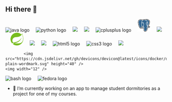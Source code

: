## Hi there 👋
<div>
<div align="left">
  <img src="https://cdn.jsdelivr.net/gh/devicons/devicon/icons/java/java-original.svg" height="40" alt="java logo"  />
  <img width="12" />
  <img src="https://cdn.jsdelivr.net/gh/devicons/devicon/icons/python/python-original.svg" height="40" alt="python logo"  />
  <img width="12" />
  <img src="https://cdn.jsdelivr.net/gh/devicons/devicon@latest/icons/junit/junit-plain-wordmark.svg" height="40" />
<img width="12" />	
  <img src="https://cdn.jsdelivr.net/gh/devicons/devicon@latest/icons/unifiedmodelinglanguage/unifiedmodelinglanguage-original.svg" height="40" />
<img width="12" />	
  <img src="https://cdn.jsdelivr.net/gh/devicons/devicon/icons/cplusplus/cplusplus-original.svg" height="40" alt="cplusplus logo"  />
  <img width="12" />     
  <img src="https://github.com/devicons/devicon/blob/v2.16.0/icons/postgresql/postgresql-original.svg" height="40" alt="postgres logo"  />
  <img width="12" />
            <img src="https://cdn.jsdelivr.net/gh/devicons/devicon@latest/icons/microsoftsqlserver/microsoftsqlserver-original-wordmark.svg" height="40" />  
	<img width="12" />
    <img src="https://github.com/devicons/devicon/blob/v2.16.0/icons/spring/spring-original.svg" height="40" alt="spring logo" />
  <img width="12" />	
            <img src="https://cdn.jsdelivr.net/gh/devicons/devicon@latest/icons/pandas/pandas-original-wordmark.svg" height="40" />  
	<img width="12" />
            <img src="https://cdn.jsdelivr.net/gh/devicons/devicon@latest/icons/jupyter/jupyter-original-wordmark.svg" height="40" />
	<img width="12" />
	    <img src="https://cdn.jsdelivr.net/gh/devicons/devicon/icons/html5/html5-original.svg" height="40" alt="html5 logo"  />
  <img width="12" />
  <img src="https://cdn.jsdelivr.net/gh/devicons/devicon/icons/css3/css3-original.svg" height="40" alt="css3 logo"  />   
	<img width="12" />
            <img src="https://cdn.jsdelivr.net/gh/devicons/devicon@latest/icons/csharp/csharp-original.svg" height="40" />
	<img width="12" />

            <img src="https://cdn.jsdelivr.net/gh/devicons/devicon@latest/icons/docker/docker-plain-wordmark.svg" height="40" />
	<img width="12" />
  <img src="https://cdn.jsdelivr.net/gh/devicons/devicon/icons/bash/bash-original.svg" height="40" alt="bash logo"  />
  <img width="12" />
  <img src="https://cdn.jsdelivr.net/gh/devicons/devicon/icons/fedora/fedora-original.svg" height="40" alt="fedora logo"  />
  <img width="12" />
</div>


- 🔭 I’m currently working on an app to manage student dormitories as a project for one of my courses.
<!--
**qmacdom/qmacdom** is a ✨ _special_ ✨ repository because its `README.md` (this file) appears on your GitHub profile.

Here are some ideas to get you started:

- 🔭 I’m currently working on ...
- 🌱 I’m currently learning ...
- 👯 I’m looking to collaborate on ...
- 🤔 I’m looking for help with ...
- 💬 Ask me about ...
- 📫 How to reach me: ...
- 😄 Pronouns: ...
- ⚡ Fun fact: ...
-->
